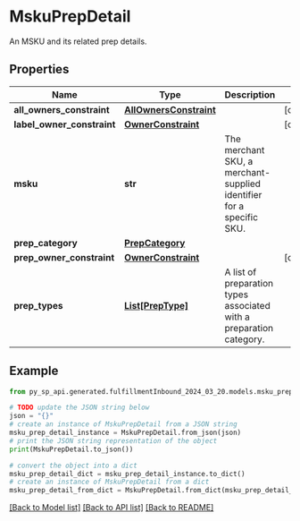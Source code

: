 # MskuPrepDetail

An MSKU and its related prep details.

## Properties

Name | Type | Description | Notes
------------ | ------------- | ------------- | -------------
**all_owners_constraint** | [**AllOwnersConstraint**](AllOwnersConstraint.md) |  | [optional] 
**label_owner_constraint** | [**OwnerConstraint**](OwnerConstraint.md) |  | [optional] 
**msku** | **str** | The merchant SKU, a merchant-supplied identifier for a specific SKU. | 
**prep_category** | [**PrepCategory**](PrepCategory.md) |  | 
**prep_owner_constraint** | [**OwnerConstraint**](OwnerConstraint.md) |  | [optional] 
**prep_types** | [**List[PrepType]**](PrepType.md) | A list of preparation types associated with a preparation category. | 

## Example

```python
from py_sp_api.generated.fulfillmentInbound_2024_03_20.models.msku_prep_detail import MskuPrepDetail

# TODO update the JSON string below
json = "{}"
# create an instance of MskuPrepDetail from a JSON string
msku_prep_detail_instance = MskuPrepDetail.from_json(json)
# print the JSON string representation of the object
print(MskuPrepDetail.to_json())

# convert the object into a dict
msku_prep_detail_dict = msku_prep_detail_instance.to_dict()
# create an instance of MskuPrepDetail from a dict
msku_prep_detail_from_dict = MskuPrepDetail.from_dict(msku_prep_detail_dict)
```
[[Back to Model list]](../README.md#documentation-for-models) [[Back to API list]](../README.md#documentation-for-api-endpoints) [[Back to README]](../README.md)


